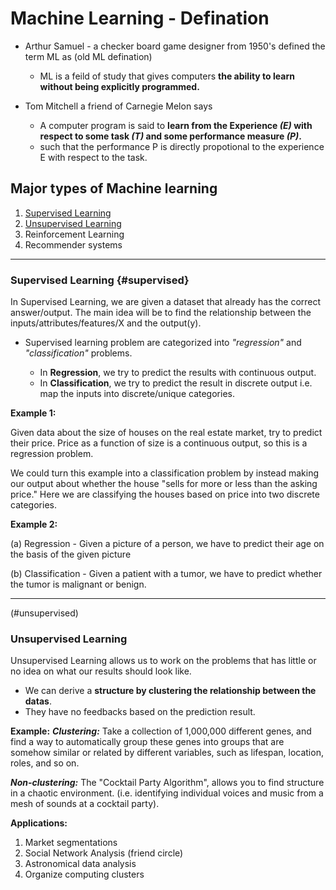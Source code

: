 # Machine Learning - Defination

* Arthur Samuel - a checker board game designer from 1950's defined the term ML as (old ML defination)
  * ML is a feild of study that gives computers **the ability to learn without being explicitly programmed.**

* Tom Mitchell a friend of Carnegie Melon says
  * A computer program is said to **learn from the Experience _(E)_ with respect to some task _(T)_ and some performance measure _(P)_.**
  * such that the performance P is directly propotional to the experience E with respect to the task.

## Major types of Machine learning

 1. [Supervised Learning](#supervised)
 2. [Unsupervised Learning](#unsupervised)
 3. Reinforcement Learning
 4. Recommender systems

 ---

### Supervised Learning {#supervised}

  In Supervised Learning, we are given a dataset that already has the correct answer/output. The main idea will be to find the relationship between the inputs/attributes/features/X and the output(y).

* Supervised learning problem are categorized into _"regression"_ and _"classification"_ problems.

  * In **Regression**, we try to predict the results with continuous output.
  * In **Classification**, we try to predict the result in discrete output i.e. map the inputs into discrete/unique categories.

**Example 1:**

Given data about the size of houses on the real estate market, try to predict their price. Price as a function of size is a continuous output, so this is a regression problem.

We could turn this example into a classification problem by instead making our output about whether the house "sells for more or less than the asking price." Here we are classifying the houses based on price into two discrete categories.

**Example 2:**

(a) Regression - Given a picture of a person, we have to predict their age on the basis of the given picture

(b) Classification - Given a patient with a tumor, we have to predict whether the tumor is malignant or benign.

---
(#unsupervised)

### Unsupervised Learning

Unsupervised Learning allows us to work on the problems that has little or no idea on what our results should look like.

* We can derive a **structure by clustering the relationship between the datas**.
* They have no feedbacks based on the prediction result.

**Example:**
**_Clustering:_** Take a collection of 1,000,000 different genes, and find a way to automatically group these genes into groups that are somehow similar or related by different variables, such as lifespan, location, roles, and so on.

**_Non-clustering:_** The "Cocktail Party Algorithm", allows you to find structure in a chaotic environment. (i.e. identifying individual voices and music from a mesh of sounds at a cocktail party).

**Applications:**

1. Market segmentations
2. Social Network Analysis (friend circle)
3. Astronomical data analysis
4. Organize computing clusters
